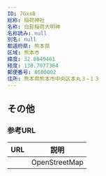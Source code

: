 ```yaml
---
ID: 7GxsB
総称: 稲荷神社
名称: 白髭稲荷大明神
名称読み: null
別名: null
都道府県: 熊本県
区域: 熊本市
緯度: 32.8049461
経度: 130.7077384
郵便番号: 8600002
住所: 熊本県熊本市中央区本丸３−１３
---
```


## その他

### 参考URL

| URL | 説明          |
| --- | ------------- |
|     | OpenStreetMap |
